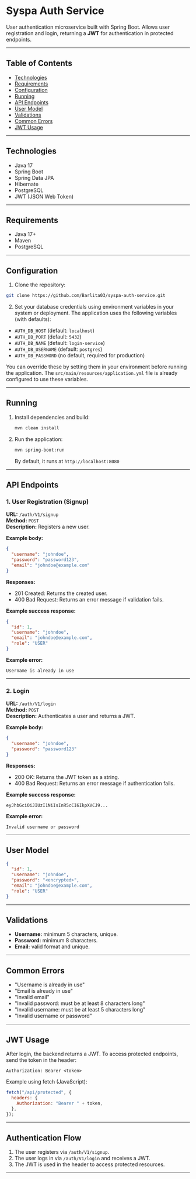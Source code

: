 # Syspa Auth Service

User authentication microservice built with Spring Boot. Allows user registration and login, returning a **JWT** for authentication in protected endpoints.

---

## Table of Contents

- [Technologies](#technologies)
- [Requirements](#requirements)
- [Configuration](#configuration)
- [Running](#running)
- [API Endpoints](#api-endpoints)
- [User Model](#user-model)
- [Validations](#validations)
- [Common Errors](#common-errors)
- [JWT Usage](#jwt-usage)

---

## Technologies

- Java 17
- Spring Boot
- Spring Data JPA
- Hibernate
- PostgreSQL
- JWT (JSON Web Token)

---

## Requirements

- Java 17+
- Maven
- PostgreSQL

---

## Configuration

1. Clone the repository:

```bash
git clone https://github.com/Barlita03/syspa-auth-service.git
```

2. Set your database credentials using environment variables in your system or deployment. The application uses the following variables (with defaults):

- `AUTH_DB_HOST` (default: `localhost`)
- `AUTH_DB_PORT` (default: `5432`)
- `AUTH_DB_NAME` (default: `login-service`)
- `AUTH_DB_USERNAME` (default: `postgres`)
- `AUTH_DB_PASSWORD` (no default, required for production)

You can override these by setting them in your environment before running the application. The `src/main/resources/application.yml` file is already configured to use these variables.

---

## Running

1. Install dependencies and build:
   ```bash
   mvn clean install
   ```
2. Run the application:
   ```bash
   mvn spring-boot:run
   ```
   By default, it runs at `http://localhost:8080`

---

## API Endpoints

### 1. User Registration (Signup)

**URL:** `/auth/V1/signup`  
**Method:** `POST`  
**Description:** Registers a new user.

**Example body:**

```json
{
  "username": "johndoe",
  "password": "password123",
  "email": "johndoe@example.com"
}
```

**Responses:**

- 201 Created: Returns the created user.
- 400 Bad Request: Returns an error message if validation fails.

**Example success response:**

```json
{
  "id": 1,
  "username": "johndoe",
  "email": "johndoe@example.com",
  "role": "USER"
}
```

**Example error:**

```
Username is already in use
```

---

### 2. Login

**URL:** `/auth/V1/login`  
**Method:** `POST`  
**Description:** Authenticates a user and returns a JWT.

**Example body:**

```json
{
  "username": "johndoe",
  "password": "password123"
}
```

**Responses:**

- 200 OK: Returns the JWT token as a string.
- 400 Bad Request: Returns an error message if authentication fails.

**Example success response:**

```
eyJhbGciOiJIUzI1NiIsInR5cCI6IkpXVCJ9...
```

**Example error:**

```
Invalid username or password
```

---

## User Model

```json
{
  "id": 1,
  "username": "johndoe",
  "password": "<encrypted>",
  "email": "johndoe@example.com",
  "role": "USER"
}
```

---

## Validations

- **Username:** minimum 5 characters, unique.
- **Password:** minimum 8 characters.
- **Email:** valid format and unique.

---

## Common Errors

- "Username is already in use"
- "Email is already in use"
- "Invalid email"
- "Invalid password: must be at least 8 characters long"
- "Invalid username: must be at least 5 characters long"
- "Invalid username or password"

---

## JWT Usage

After login, the backend returns a JWT. To access protected endpoints, send the token in the header:

```http
Authorization: Bearer <token>
```

Example using fetch (JavaScript):

```js
fetch("/api/protected", {
  headers: {
    Authorization: "Bearer " + token,
  },
});
```

---

## Authentication Flow

1. The user registers via `/auth/V1/signup`.
2. The user logs in via `/auth/V1/login` and receives a JWT.
3. The JWT is used in the header to access protected resources.

---
